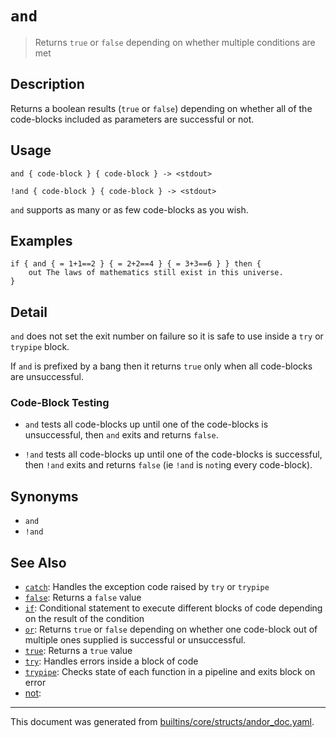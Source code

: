 # `and`

> Returns `true` or `false` depending on whether multiple conditions are met

## Description

Returns a boolean results (`true` or `false`) depending on whether all of the
code-blocks included as parameters are successful or not.

## Usage

```
and { code-block } { code-block } -> <stdout>

!and { code-block } { code-block } -> <stdout>
```

`and` supports as many or as few code-blocks as you wish.

## Examples

```
if { and { = 1+1==2 } { = 2+2==4 } { = 3+3==6 } } then {
    out The laws of mathematics still exist in this universe.
}
```

## Detail

`and` does not set the exit number on failure so it is safe to use inside a `try`
or `trypipe` block.

If `and` is prefixed by a bang then it returns `true` only when all code-blocks
are unsuccessful.

### Code-Block Testing

* `and` tests all code-blocks up until one of the code-blocks is unsuccessful,
  then `and` exits and returns `false`.

* `!and` tests all code-blocks up until one of the code-blocks is successful,
  then `!and` exits and returns `false` (ie `!and` is `not`ing every code-block).

## Synonyms

* `and`
* `!and`


## See Also

* [`catch`](../commands/catch.md):
  Handles the exception code raised by `try` or `trypipe`
* [`false`](../commands/false.md):
  Returns a `false` value
* [`if`](../commands/if.md):
  Conditional statement to execute different blocks of code depending on the result of the condition
* [`or`](../commands/or.md):
  Returns `true` or `false` depending on whether one code-block out of multiple ones supplied is successful or unsuccessful.
* [`true`](../commands/true.md):
  Returns a `true` value
* [`try`](../commands/try.md):
  Handles errors inside a block of code
* [`trypipe`](../commands/trypipe.md):
  Checks state of each function in a pipeline and exits block on error
* [not](../commands/not.md):
  

<hr/>

This document was generated from [builtins/core/structs/andor_doc.yaml](https://github.com/lmorg/murex/blob/master/builtins/core/structs/andor_doc.yaml).
